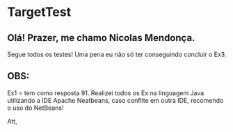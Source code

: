 # TargetTest

## Olá! Prazer, me chamo Nicolas Mendonça.

Segue todos os testes! Uma pena eu não só ter conseguindo concluir o Ex3.

## OBS: 
Ex1 = tem como resposta 91.
Realizei todos os Ex na linguagem Java utilizando a IDE Apache Neatbeans, caso conflite em outra IDE, recomendo o uso do NetBeans!

Att,
